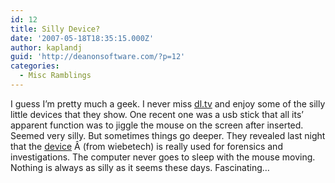 ```yaml
---
id: 12
title: Silly Device?
date: '2007-05-18T18:35:15.000Z'
author: kaplandj
guid: 'http://deanonsoftware.com/?p=12'
categories:
  - Misc Ramblings
---
```

I guess I’m pretty much a geek. I never miss [dl.tv](http://dl.tv/) and enjoy some of the silly little devices that they show. One recent one was a usb stick that all its’ apparent function was to jiggle the mouse on the screen after inserted. Seemed very silly. But sometimes things go deeper. They revealed last night that the [device](http://www.wiebetech.com/products/MouseJiggler.php) Â (from wiebetech) is really used for forensics and investigations. The computer never goes to sleep with the mouse moving. Nothing is always as silly as it seems these days. Fascinating…
